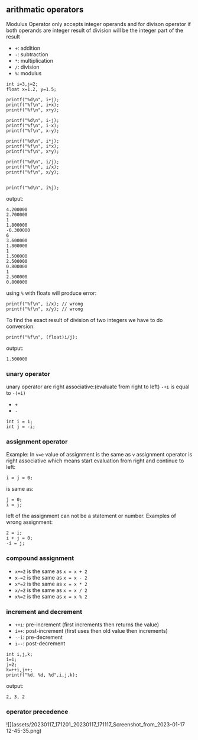## arithmatic operators

Modulus Operator only accepts integer operands and for divison operator if both operands are integer result of division will be the integer part of the result

- `+`: addition
- `-`: subtraction
- `*`: multiplication
- `/`: division
- `%`: modulus

```
int i=3,j=2;
float x=1.2, y=1.5;

printf("%d\n", i+j);
printf("%f\n", i+x);
printf("%f\n", x+y);

printf("%d\n", i-j);
printf("%f\n", i-x);
printf("%f\n", x-y);

printf("%d\n", i*j);
printf("%f\n", i*x);
printf("%f\n", x*y);

printf("%d\n", i/j);
printf("%f\n", i/x);
printf("%f\n", x/y);


printf("%d\n", i%j);
```

output:

```
4.200000
2.700000
1
1.800000
-0.300000
6
3.600000
1.800000
1
1.500000
2.500000
0.800000
1
2.500000
0.800000
```

using `%` with floats will produce error:

```
printf("%f\n", i/x); // wrong
printf("%f\n", x/y); // wrong
```

To find the exact result of division of two integers we have to do conversion:

```
printf("%f\n", (float)i/j);
```

output:

```
1.500000
```

### unary operator

unary operator are right associative:(evaluate from right to left)
`-+i` is equal to `-(+i)`

- `+`
- `-`

```
int i = 1;
int j = -i;
```

### assignment operator

Example: In `v=e` value of assignment is the same as `v`
assignment operator is right associative which means start evaluation from right and continue to left:

```
i = j = 0;
```

is same as:

```
j = 0;
i = j;
```

left of the assignment can not be a statement or number. Examples of wrong assignment:

```
2 = i;
i + j = 0;
-i = j;
```

### compound assignment

- `x+=2` is the same as `x = x + 2`
- `x-=2` is the same as `x = x - 2`
- `x*=2` is the same as `x = x * 2`
- `x/=2` is the same as `x = x / 2`
- `x%=2` is the same as `x = x % 2`

### increment and decrement

- `++i`: pre-increment (first increments then returns the value)
- `i++`: post-increment (first uses then old value then increments)
- `--i`: pre-decrement
- `i--`: post-decrement

```
int i,j,k;
i=1;
j=2;
k=++i,j++;
printf("%d, %d, %d",i,j,k);
```

output:

```
2, 3, 2
```

### operator precedence




![](assets/20230117_171201_20230117_171117_Screenshot_from_2023-01-17 12-45-35.png)
